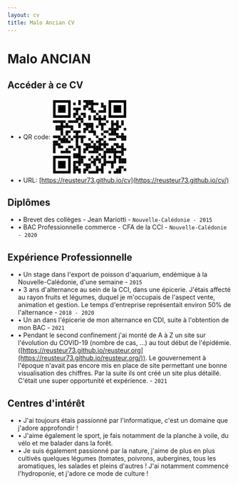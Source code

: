 ```yaml
---
layout: cv
title: Malo Ancian CV
---
```

# Malo ANCIAN

## Accéder à ce CV

* • QR code: <img style="vertical-align:middle" src="https://raw.githubusercontent.com/reusteur73/cv/master/media/qr_code.png" alt="qrcode"> 
* • URL: [https://reusteur73.github.io/cv](https://reusteur73.github.io/cv/)

## Diplômes

* • Brevet des collèges - Jean Mariotti - `Nouvelle-Calédonie - 2015`
* • BAC Professionnelle commerce - CFA de la CCI - `Nouvelle-Calédonie - 2020`

## Expérience Professionnelle

* • Un stage dans l'export de poisson d'aquarium, endémique à la Nouvelle-Calédonie, d'une semaine \- `2015`
* • 3 ans d'alternance au sein de la CCI, dans une épicerie. J'étais affecté au rayon fruits et légumes, duquel je m'occupais de l'aspect vente, animation et gestion. Le temps d'entreprise représentait environ 50% de l'alternance - `2018 - 2020`
* • Un an dans l'épicerie de mon alternance en CDI, suite à l'obtention de mon BAC - `2021`
* • Pendant le second confinement j'ai monté de A à Z un site sur l'évolution du COVID-19 (nombre de cas, ...) au tout début de l'épidémie. ([https://reusteur73.github.io/reusteur.org](https://reusteur73.github.io/reusteur.org/)). Le gouvernement à l'époque n'avait pas encore mis en place de site permettant une bonne visualisation des chiffres. Par la suite ils ont créé un site plus détaillé. C'était une super opportunité et expérience. - `2021`



## Centres d'intérêt

* • J'ai toujours étais passionné par l'informatique, c'est un domaine que j'adore approfondir !
* • J'aime également le sport, je fais notamment de la planche à voile, du vélo et me balader dans la forêt.
* • Je suis également passionné par la nature, j'aime de plus en plus cultivés quelques légumes (tomates, poivrons, aubergines, tous les aromatiques, les salades et pleins d'autres ! J'ai notamment commencé l'hydroponie, et j'adore ce mode de culture !
